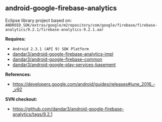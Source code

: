 ## android-google-firebase-analytics

Eclipse library project based on:<br/>
`ANDROID_SDK/extras/google/m2repository/com/google/firebase/firebase-analytics/9.2.1/firebase-analytics-9.2.1.aar`

**Requires:**
- `Android 2.3.1 (API 9) SDK Platform`
- [dandar3/android-google-firebase-analytics-impl](https://github.com/dandar3/android-google-firebase-analytics-impl)
- [dandar3/android-google-firebase-common](https://github.com/dandar3/android-google-firebase-common)
- [dandar3/android-google-play-services-basement](https://github.com/dandar3/android-google-play-services-basement)

**References:**
- https://developers.google.com/android/guides/releases#june_2016_-_v92

**SVN checkout:**
- https://github.com/dandar3/android-google-firebase-analytics/tags/9.2.1
